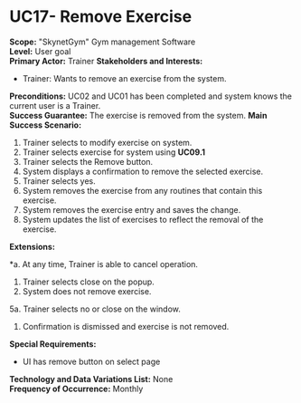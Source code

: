 UC17- Remove Exercise
=======================

**Scope:** "SkynetGym" Gym management Software  
**Level:** User goal  
**Primary Actor:** Trainer
**Stakeholders and Interests:**

- Trainer: Wants to remove an exercise from the system.

**Preconditions:** UC02 and UC01 has been completed and system knows the current user is a Trainer.  
**Success Guarantee:** The exercise is removed from the system.
**Main Success Scenario:**

1.	Trainer selects to modify exercise on system.
2.	Trainer selects exercise for system using **UC09.1**
3.	Trainer selects the Remove button.
4.	System displays a confirmation to remove the selected exercise.
5.	Trainer selects yes.
6. System removes the exercise from any routines that contain this exercise.
7. System removes the exercise entry and saves the change.
8. System updates the list of exercises to reflect the removal of the exercise.

**Extensions:**

*a. At any time, Trainer is able to cancel operation.

1. Trainer selects close on the popup.
2. System does not remove exercise.

5a. Trainer selects no or close on the window.

1.	Confirmation is dismissed and exercise is not removed.

**Special Requirements:**

- UI has remove button on select page

**Technology and Data Variations List:** None  
**Frequency of Occurrence:** Monthly
